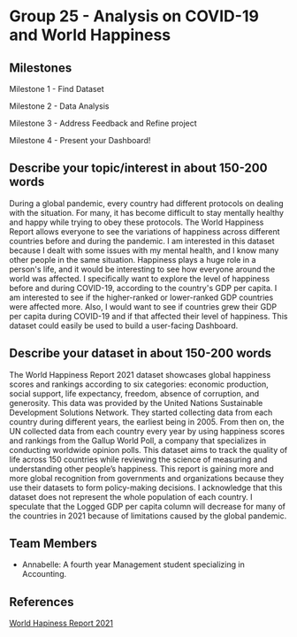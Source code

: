 # Group 25 - Analysis on COVID-19 and World Happiness

## Milestones

Milestone 1 - Find Dataset

Milestone 2 - Data Analysis

Milestone 3 - Address Feedback and Refine project

Milestone 4 - Present your Dashboard!

## Describe your topic/interest in about 150-200 words

During a global pandemic, every country had different protocols on dealing with the situation. For many, it has become difficult to stay mentally healthy and happy while trying to obey these protocols. The World Happiness Report allows everyone to see the variations of happiness across different countries before and during the pandemic. I am interested in this dataset because I dealt with some issues with my mental health, and I know many other people in the same situation. Happiness plays a huge role in a person's life, and it would be interesting to see how everyone around the world was affected. I specifically want to explore the level of happiness before and during COVID-19, according to the country's GDP per capita. I am interested to see if the higher-ranked or lower-ranked GDP countries were affected more. Also, I would want to see if countries grew their GDP per capita during COVID-19 and if that affected their level of happiness. This dataset could easily be used to build a user-facing Dashboard.

## Describe your dataset in about 150-200 words

The World Happiness Report 2021 dataset showcases global happiness scores and rankings according to six categories: economic production, social support, life expectancy, freedom, absence of corruption, and generosity. This data was provided by the United Nations Sustainable Development Solutions Network. They started collecting data from each country during different years, the earliest being in 2005. From then on, the UN collected data from each country every year by using happiness scores and rankings from the Gallup World Poll, a company that specializes in conducting worldwide opinion polls. This dataset aims to track the quality of life across 150 countries while reviewing the science of measuring and understanding other people’s happiness. This report is gaining more and more global recognition from governments and organizations because they use their datasets to form policy-making decisions. I acknowledge that this dataset does not represent the whole population of each country. I speculate that the Logged GDP per capita column will decrease for many of the countries in 2021 because of limitations caused by the global pandemic.

## Team Members

- Annabelle: A fourth year Management student specializing in Accounting.

## References

[World Hapiness Report 2021](https://www.kaggle.com/ajaypalsinghlo/world-happiness-report-2021)
